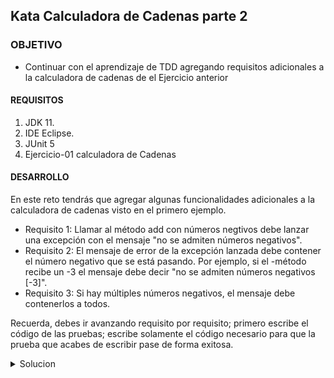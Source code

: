 ## Kata Calculadora de Cadenas parte 2

### OBJETIVO 

- Continuar con el aprendizaje de TDD agregando requisitos adicionales a la calculadora de cadenas de el Ejercicio anterior

#### REQUISITOS 

1. JDK 11.
2. IDE Eclipse.
3. JUnit 5
4. Ejercicio-01 calculadora de Cadenas

#### DESARROLLO

En este reto tendrás que agregar algunas funcionalidades adicionales a la calculadora de cadenas visto en el primero ejemplo. 

 - Requisito 1: Llamar al método add con números negtivos debe lanzar una excepción con el mensaje "no se admiten números negativos".
 - Requisito 2: El mensaje de error de la excepción lanzada debe contener el número negativo que se está pasando. Por ejemplo, si el -método recibe un -3 el mensaje debe decir "no se admiten números negativos [-3]".
 - Requisito 3: Si hay múltiples números negativos, el mensaje debe contenerlos a todos.

Recuerda, debes ir avanzando requisito por requisito; primero escribe el código de las pruebas; escribe solamente el código necesario para que la prueba que acabes de escribir pase de forma exitosa.

<details>
	<summary>Solucion</summary>

1. Para el primer requisito primero agregaremos nuestra prueba en la clase StringCalculatorTest:

```java
	@Test
	void excepcionConMensaje() {
		try {
			calculator.add("1,-2,5");
			fail("La aplicación no debe llegar a este punto");
		}catch (IllegalArgumentException ex) {
			assertTrue(ex.getMessage().contains("no se admiten números negativos"));
		}
	}
```

Aquí, nuevament vemos que estamos tomando algunas decisiones de diseño, ya que estamos deciciendo que la excepción lanzada sea una IllegalArgumentException. En el código anterior, el método fail se llamará si add no lanza una exepción. En el bloque catch comprobamos que la excepción lanzada contenga el texto que estamos esperando.

2. Ejecuta la prueba, esta debe fallar ya que la funcionalidad no está implementada aún (Rojo). 

![imagen](img/figura_01.png)

3. Agrega una comparación; aprovechando que estamos usando Streams, buscaremos si algún número es menor a cero, de ser así lanzaremos la excepción:

```java
	public int add(String numeros) {
		if(numeros.isEmpty())
			return 0;

		if(Arrays.stream(numeros.split(",")).mapToInt(Integer::parseInt).anyMatch(n -> n < 0)) {
			throw new IllegalArgumentException("no se admiten números negativos");
		}
		
		Stream<String> elementos = Arrays.stream(numeros.split(","));
		return elementos.mapToInt(Integer::parseInt).sum();
	}
```

4. Ejecuta nuevamente la prueba, con esto la misma debe ejecutarse de manera exitosa (Verde):

![imagen](img/figura_02.png)


5. Si eres observador, notaras que la línea que acabamos de agregar se parce mucho a la instrucción que 

	Arrays.stream(numeros.split(",")).mapToInt(Integer::parseInt)
	
Podemos aprovechar para refactorizar el código del metodo add para simplificarlo un poco. Primero agregamos el siguiente método:

```java
		private IntStream getNumeros(String numeros) {
		return Arrays.stream(numeros.split(",")).mapToInt(Integer::parseInt);
	}
```

y después, modificamos el método add de la siguiente forma:

```java
	public int add(String numeros) {
		if(numeros.isEmpty())
			return 0;

		if(getNumeros(numeros).anyMatch(n -> n < 0)) {
			throw new IllegalArgumentException("no se admiten números negativos");
		}
		
		return getNumeros(numeros).sum();
	}
```

Como puedes ver, acabamos de simplificar el método y si ejecutas nuevamente la prueba, podrás comprobar que esta sigue pasando correctamente (Refactorizar).

![imagen](img/figura_03.png)


6. Ahora implementaremos el segundo requisito. El mensaje debe incluir el número negativo. Para esto nuevamente iniciaremos con la prueba:

```java
	@Test 
	void excepcionConMensajeYValor() {
		try {
			calculator.add("1,-2,5");
			fail("La aplicación no debe llegar a este punto");
		}catch (IllegalArgumentException ex) {
			assertTrue(ex.getMessage().contains("no se admiten números negativos [-2]"));
		}
	}
```


7. Ejecuta la prueba y esta nuevamente debe dar error (Rojo):

![imagen](img/figura_04.png)

8. Implementa el código que haga que la prueba pase, modificaremos el método add de la siguiente forma:

```java
	public int add(String numeros) {
		if(numeros.isEmpty())
			return 0;

		OptionalInt resultado =  getNumeros(numeros).filter(n -> n < 0).findFirst();
		
		if(resultado.isPresent()) {
			throw new IllegalArgumentException("no se admiten números negativos [" + resultado.getAsInt() + "]");
		}
		
		return getNumeros(numeros).sum();
	}
```

9. Ejecuta nuevamente la prueba y esta debe ser exitosa:

![imagen](img/figura_05.png)

10. Implementa el último requisito, si hay más de un número negativo el mensaje debe implementarlos todos. Nuevamente, comencemos con código de las pruebas:


```java
	@Test 
	void excepcionConMensajeYValorMultiplesNumeros() {
		try {
			calculator.add("1,-2,5,-7,-15");
			fail("La aplicación no debe llegar a este punto");
		}catch (IllegalArgumentException ex) {
			assertTrue(ex.getMessage().contains("no se admiten números negativos [-2, -7, -15]"));
		}
	}
```

Si ejecutas la prueba esta debe dar como resultado un error (Rojo).


11. Escribe el codigo que haga que la prueba pase. En este caso modificaremos el método add de la siguiente forma:

```java
	public int add(String numeros) {
		if (numeros.isEmpty())
			return 0;

		String negativos = getNumeros(numeros).filter(n -> n < 0).mapToObj(Integer::toString)
				.collect(Collectors.joining(","));
		
		if (!negativos.isEmpty()) {
			throw new IllegalArgumentException("no se admiten números negativos [" + negativos +"]");
		}

		return getNumeros(numeros).sum();
	}
```


12. Ejecuta nuevamente tu prueba, en esta ocasión debe ejecutarse de manera correcta (Verde).

![imagen](img/figura_06.png)

</details> 
